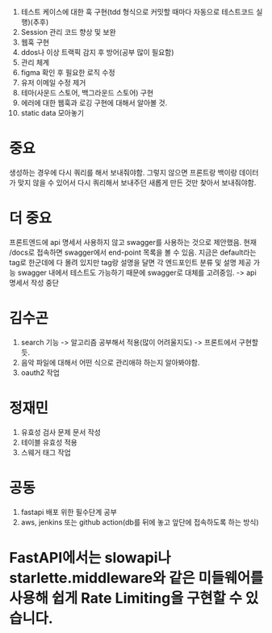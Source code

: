 1. 테스트 케이스에 대한 훅 구현(tdd 형식으로 커밋할 때마다 자동으로 테스트코드 실행)(추후)
1. Session 관리 코드 향상 및 보완
1. 웹훅 구현
1. ddos나 이상 트랙픽 감지 후 방어(공부 많이 필요함)
1. 관리 체계
1. figma 확인 후 필요한 로직 수정
1. 유저 이메일 수정 제거
1. 테마(사운드 스토어, 백그라운드 스토어) 구현
2. 에러에 대한 웹훅과 로깅 구현에 대해서 알아볼 것.
3. static data 모아놓기

# 중요
생성하는 경우에 다시 쿼리를 해서 보내줘야함.
그렇지 않으면 프론트랑 백이랑 데이터가 맞지 않을 수 있어서 다시 쿼리해서 보내주던 새롭게 만든 것만 찾아서 보내줘야함.

# 더 중요
프론트엔드에 api 명세서 사용하지 않고 swagger를 사용하는 것으로 제안했음.
현재 /docs로 접속하면 swagger에서 end-point 목록을 볼 수 있음.
지금은 default라는 tag로 한군데에 다 몰려 있지만 tag랑 설명을 달면 각 엔드포인트 분류 및 설명 제공 가능
swagger 내에서 테스트도 가능하기 때문에 swagger로 대체를 고려중임.
-> api 명세서 작성 중단

# 김수곤
1. search 기능 -> 알고리즘 공부해서 적용(많이 어려울지도) -> 프론트에서 구현할 듯.
4. 음악 파일에 대해서 어떤 식으로 관리애햐 하는지 알아봐야함.
1. oauth2 작업

# 정재민
1. 유효성 검사 문제 문서 작성
2. 테이블 유효성 적용
3. 스웨거 태그 작업

# 공동
1. fastapi 배포 위한 필수단계 공부
2. aws, jenkins 또는 github action(db를 뒤에 놓고 앞단에 접속하도록 하는 방식)


# FastAPI에서는 slowapi나 starlette.middleware와 같은 미들웨어를 사용해 쉽게 Rate Limiting을 구현할 수 있습니다.
